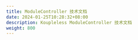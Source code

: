 ```yaml
---
title: ModuleController 技术文档
date: 2024-01-25T10:28:32+08:00
description: Koupleless ModuleController 技术文档
weight: 800
---
```

